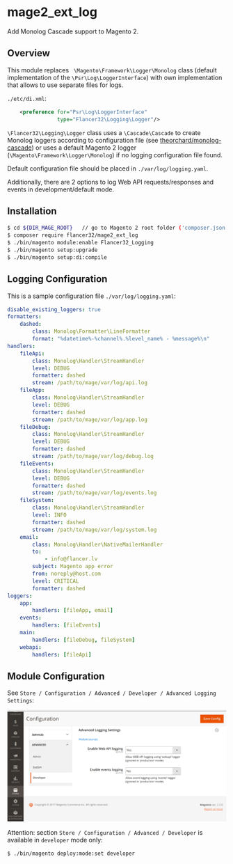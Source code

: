 # mage2_ext_log

Add Monolog Cascade support to Magento 2.

## Overview

This module replaces ` \Magento\Framework\Logger\Monolog` class 
(default implementation of the `\Psr\Log\LoggerInterface`) with own implementation that allows to use separate files
for logs.

`./etc/di.xml`:

```xml
    <preference for="Psr\Log\LoggerInterface"
                type="Flancer32\Logging\Logger"/>
```

`\Flancer32\Logging\Logger` class uses a `\Cascade\Cascade` to create Monolog loggers according to 
configuration file (see [theorchard/monolog-cascade](https://github.com/theorchard/monolog-cascade)) or
uses a default Magento 2 logger (`\Magento\Framework\Logger\Monolog`) if no logging configuration
file found.

Default configuration file should be placed in `./var/log/logging.yaml`.

Additionally, there are 2 options to log Web API requests/responses and events in development/default mode.


## Installation

```bash
$ cd ${DIR_MAGE_ROOT}   // go to Magento 2 root folder ('composer.json' file should be placed there)
$ composer require flancer32/mage2_ext_log
$ ./bin/magento module:enable Flancer32_Logging
$ ./bin/magento setup:upgrade
$ ./bin/magento setup:di:compile

```


## Logging Configuration

This is a sample configuration file `./var/log/logging.yaml`:

```yaml
disable_existing_loggers: true
formatters:
    dashed:
        class: Monolog\Formatter\LineFormatter
        format: "%datetime%-%channel%.%level_name% - %message%\n"
handlers:
    fileApi:
        class: Monolog\Handler\StreamHandler
        level: DEBUG
        formatter: dashed
        stream: /path/to/mage/var/log/api.log
    fileApp:
        class: Monolog\Handler\StreamHandler
        level: DEBUG
        formatter: dashed
        stream: /path/to/mage/var/log/app.log
    fileDebug:
        class: Monolog\Handler\StreamHandler
        level: DEBUG
        formatter: dashed
        stream: /path/to/mage/var/log/debug.log
    fileEvents:
        class: Monolog\Handler\StreamHandler
        level: DEBUG
        formatter: dashed
        stream: /path/to/mage/var/log/events.log
    fileSystem:
        class: Monolog\Handler\StreamHandler
        level: INFO
        formatter: dashed
        stream: /path/to/mage/var/log/system.log
    email:
        class: Monolog\Handler\NativeMailerHandler
        to:
            - info@flancer.lv
        subject: Magento app error
        from: noreply@host.com
        level: CRITICAL
        formatter: dashed
loggers:
    app:
        handlers: [fileApp, email]
    events:
        handlers: [fileEvents]
    main:
        handlers: [fileDebug, fileSystem]
    webapi:
        handlers: [fileApi]
```


## Module Configuration

See `Store / Configuration / Advanced / Developer / Advanced Logging Settings`:

![image](./etc/docs/img/store_config.png)

Attention: section `Store / Configuration / Advanced / Developer` is available in `developer` mode only:

```bash
$ ./bin/magento deploy:mode:set developer
```